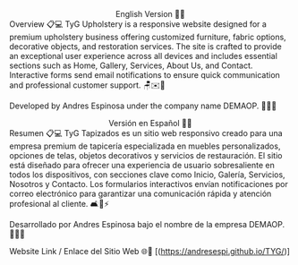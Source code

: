 <center>
English Version 🚀🌐
</center>
Overview 📋💻
TyG Upholstery is a responsive website designed for a premium upholstery business offering customized furniture, fabric options, decorative objects, and restoration services. The site is crafted to provide an exceptional user experience across all devices and includes essential sections such as Home, Gallery, Services, About Us, and Contact. Interactive forms send email notifications to ensure quick communication and professional customer support. 🪑✉️💬

Developed by Andres Espinosa under the company name DEMAOP. 🌟✨🚀

<center>
Versión en Español 🌟🚀
</center>
Resumen 📋💻
TyG Tapizados es un sitio web responsivo creado para una empresa premium de tapicería especializada en muebles personalizados, opciones de telas, objetos decorativos y servicios de restauración. El sitio está diseñado para ofrecer una experiencia de usuario sobresaliente en todos los dispositivos, con secciones clave como Inicio, Galería, Servicios, Nosotros y Contacto. Los formularios interactivos envían notificaciones por correo electrónico para garantizar una comunicación rápida y atención profesional al cliente. 🛋️📧⚡

Desarrollado por Andres Espinosa bajo el nombre de la empresa DEMAOP. 🚀✨🌟

Website Link / Enlace del Sitio Web 🌐🔗
[(https://andresespi.github.io/TYG/)]
